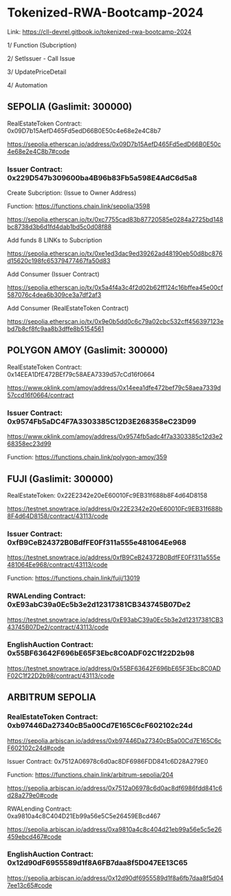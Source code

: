 # Tokenized-RWA-Bootcamp-2024

Link: https://cll-devrel.gitbook.io/tokenized-rwa-bootcamp-2024

1/ Function (Subcription)

2/ SetIssuer - Call Issue

3/ UpdatePriceDetail

4/ Automation



## SEPOLIA (Gaslimit: 300000)

RealEstateToken Contract: 0x09D7b15AefD465Fd5edD66B0E50c4e68e2e4C8b7

https://sepolia.etherscan.io/address/0x09D7b15AefD465Fd5edD66B0E50c4e68e2e4C8b7#code

### Issuer Contract: 0x229D547b309600ba4B96b83Fb5a598E4AdC6d5a8

Create Subcription: (Issue to Owner Address)

Function: https://functions.chain.link/sepolia/3598

https://sepolia.etherscan.io/tx/0xc7755cad83b87720585e0284a2725bd148bc8738d3b6d1fd4dab1bd5c0d08f88

Add funds 8 LINKs to Subcription

https://sepolia.etherscan.io/tx/0xe1ed3dac9ed39262ad48190eb50d8bc876d15620c198fc65379477467fa50d83

Add Consumer (Issuer Contract)

https://sepolia.etherscan.io/tx/0x5a4f4a3c4f2d02b62ff124c16bffea45e00cf587076c4dea6b309ce3a7df2af3

Add Consumer (RealEstateToken Contract)

https://sepolia.etherscan.io/tx/0x9e0b5dd0c6c79a02cbc532cff456397123ebd7b8cf8fc9aa8b3dffe8b5154561

## POLYGON AMOY (Gaslimit: 300000)

RealEstateToken Contract: 0x14EEA1DfE472BEf79c58AEA7339d57cCd16f0664

https://www.oklink.com/amoy/address/0x14eea1dfe472bef79c58aea7339d57ccd16f0664/contract

### Issuer Contract: 0x9574Fb5aDC4F7A3303385C12D3E268358eC23D99

https://www.oklink.com/amoy/address/0x9574fb5adc4f7a3303385c12d3e268358ec23d99

Function: https://functions.chain.link/polygon-amoy/359

## FUJI (Gaslimit: 300000)

RealEstateToken: 0x22E2342e20eE60010Fc9EB31f688b8F4d64D8158

https://testnet.snowtrace.io/address/0x22E2342e20eE60010Fc9EB31f688b8F4d64D8158/contract/43113/code

### Issuer Contract: 0xfB9CeB24372B0BdfFE0Ff311a555e481064Ee968

https://testnet.snowtrace.io/address/0xfB9CeB24372B0BdfFE0Ff311a555e481064Ee968/contract/43113/code

Function: https://functions.chain.link/fuji/13019

### RWALending Contract: 0xE93abC39a0Ec5b3e2d12317381CB343745B07De2

https://testnet.snowtrace.io/address/0xE93abC39a0Ec5b3e2d12317381CB343745B07De2/contract/43113/code

### EnglishAuction Contract: 0x55BF63642F696bE65F3Ebc8C0ADF02C1f22D2b98

https://testnet.snowtrace.io/address/0x55BF63642F696bE65F3Ebc8C0ADF02C1f22D2b98/contract/43113/code


## ARBITRUM SEPOLIA 

### RealEstateToken Contract: 0xb97446Da27340cB5a00Cd7E165C6cF602102c24d

https://sepolia.arbiscan.io/address/0xb97446Da27340cB5a00Cd7E165C6cF602102c24d#code

Issuer Contract: 0x7512A06978c6d0ac8DF6986FDD841c6D28A279E0

Function: https://functions.chain.link/arbitrum-sepolia/204

https://sepolia.arbiscan.io/address/0x7512a06978c6d0ac8df6986fdd841c6d28a279e0#code

RWALending Contract: 0xa9810a4c8C404D21Eb99a56e5C5e26459EBcd467

https://sepolia.arbiscan.io/address/0xa9810a4c8c404d21eb99a56e5c5e26459ebcd467#code

### EnglishAuction Contract: 0x12d90dF6955589d1f8A6FB7daa8f5D047EE13C65

https://sepolia.arbiscan.io/address/0x12d90df6955589d1f8a6fb7daa8f5d047ee13c65#code




